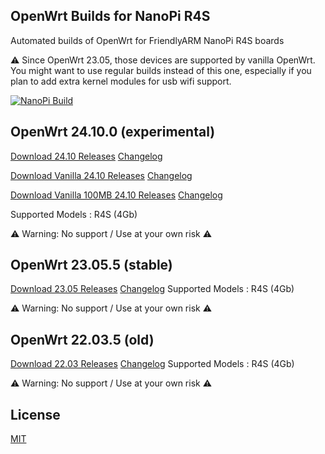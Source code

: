 ## OpenWrt Builds for NanoPi R4S
Automated builds of OpenWrt for FriendlyARM NanoPi R4S boards
 
⚠️ Since OpenWrt 23.05, those devices are supported by vanilla OpenWrt. You might want to use regular builds instead of this one, especially if you plan to add extra kernel modules for usb wifi support.

[![NanoPi Build](https://github.com/stargazindreamr/OpenWrt-NanoPi-R2S-R4S-Builds/actions/workflows/NanoPi-Build.yml/badge.svg)](https://github.com/stargazindreamr/OpenWrt-NanoPi-R2S-R4S-Builds/actions/workflows/NanoPi-Build.yml)

## OpenWrt 24.10.0 (experimental)

[Download 24.10 Releases](https://github.com/stargazindreamr/OpenWrt-NanoPi-R2S-R4S-Builds/releases?q=OpenWrtNK-24.10&expanded=true) [Changelog](https://github.com/stargazindreamr/OpenWrt-NanoPi-R2S-R4S-Builds/blob/main/openwrt-24.10/release-info.md)

[Download Vanilla 24.10 Releases](https://github.com/stargazindreamr/OpenWrt-NanoPi-R2S-R4S-Builds/releases?q=Vanilla-OpenWrtNK-100MB-24.10&expanded=true) [Changelog](https://github.com/stargazindreamr/OpenWrt-NanoPi-R2S-R4S-Builds/blob/main/openwrt-24.10/release-info.md)

[Download Vanilla 100MB 24.10 Releases](https://github.com/stargazindreamr/OpenWrt-NanoPi-R2S-R4S-Builds/releases?q=Vanilla-OpenWrtNK-100MB-24.10&expanded=true) [Changelog](https://github.com/stargazindreamr/OpenWrt-NanoPi-R2S-R4S-Builds/blob/main/openwrt-24.10/release-info.md)

Supported Models : R4S (4Gb)

⚠ Warning: No support / Use at your own risk  ⚠ 

## OpenWrt 23.05.5 (stable)

[Download 23.05 Releases](https://github.com/stargazindreamr/OpenWrt-NanoPi-R2S-R4S-Builds/releases?q=OpenWrtNK-23.05&expanded=true) [Changelog](https://github.com/stargazindreamr/OpenWrt-NanoPi-R2S-R4S-Builds/blob/main/openwrt-23.05/release-info.md)
Supported Models : R4S (4Gb)

⚠ Warning: No support / Use at your own risk  ⚠ 

## OpenWrt 22.03.5 (old)

[Download 22.03 Releases](https://github.com/stargazindreamr/OpenWrt-NanoPi-R2S-R4S-Builds/releases?q=OpenWrtNK-22.03&expanded=true) [Changelog](https://github.com/stargazindreamr/OpenWrt-NanoPi-R2S-R4S-Builds/blob/main/openwrt-22.03/release-info.md)
Supported Models : R4S (4Gb)

⚠ Warning: No support / Use at your own risk  ⚠ 

## License
[MIT](https://github.com/stargazindreamr/OpenWRT-Rockchip/blob/master/LICENSE)
